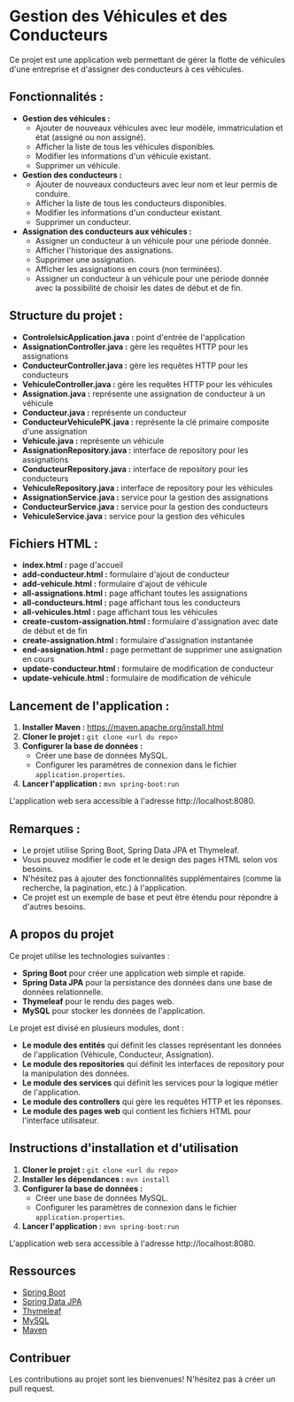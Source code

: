 # Gestion des Véhicules et des Conducteurs

Ce projet est une application web permettant de gérer la flotte de véhicules d'une entreprise et d'assigner des conducteurs à ces véhicules. 

## Fonctionnalités :

- **Gestion des véhicules :**
    - Ajouter de nouveaux véhicules avec leur modèle, immatriculation et état (assigné ou non assigné).
    - Afficher la liste de tous les véhicules disponibles.
    - Modifier les informations d'un véhicule existant.
    - Supprimer un véhicule.
- **Gestion des conducteurs :**
    - Ajouter de nouveaux conducteurs avec leur nom et leur permis de conduire.
    - Afficher la liste de tous les conducteurs disponibles.
    - Modifier les informations d'un conducteur existant.
    - Supprimer un conducteur.
- **Assignation des conducteurs aux véhicules :**
    - Assigner un conducteur à un véhicule pour une période donnée.
    - Afficher l'historique des assignations.
    - Supprimer une assignation.
    - Afficher les assignations en cours (non terminées).
    - Assigner un conducteur à un véhicule pour une période donnée avec la possibilité de choisir les dates de début et de fin.


## Structure du projet :

- **ControleIsicApplication.java :** point d'entrée de l'application
- **AssignationController.java :** gère les requêtes HTTP pour les assignations
- **ConducteurController.java :** gère les requêtes HTTP pour les conducteurs
- **VehiculeController.java :** gère les requêtes HTTP pour les véhicules
- **Assignation.java :** représente une assignation de conducteur à un véhicule
- **Conducteur.java :** représente un conducteur
- **ConducteurVehiculePK.java :** représente la clé primaire composite d'une assignation
- **Vehicule.java :** représente un véhicule
- **AssignationRepository.java :** interface de repository pour les assignations
- **ConducteurRepository.java :** interface de repository pour les conducteurs
- **VehiculeRepository.java :** interface de repository pour les véhicules
- **AssignationService.java :** service pour la gestion des assignations
- **ConducteurService.java :** service pour la gestion des conducteurs
- **VehiculeService.java :** service pour la gestion des véhicules

## Fichiers HTML :

- **index.html :** page d'accueil
- **add-conducteur.html :** formulaire d'ajout de conducteur
- **add-vehicule.html :** formulaire d'ajout de véhicule
- **all-assignations.html :** page affichant toutes les assignations
- **all-conducteurs.html :** page affichant tous les conducteurs
- **all-vehicules.html :** page affichant tous les véhicules
- **create-custom-assignation.html :** formulaire d'assignation avec date de début et de fin
- **create-assignation.html :** formulaire d'assignation instantanée
- **end-assignation.html :** page permettant de supprimer une assignation en cours 
- **update-conducteur.html :** formulaire de modification de conducteur
- **update-vehicule.html :** formulaire de modification de véhicule

## Lancement de l'application :

1. **Installer Maven :** https://maven.apache.org/install.html
2. **Cloner le projet :** `git clone <url du repo>`
3. **Configurer la base de données :**
   - Créer une base de données MySQL.
   - Configurer les paramètres de connexion dans le fichier `application.properties`.
4. **Lancer l'application :** `mvn spring-boot:run`

L'application web sera accessible à l'adresse http://localhost:8080.

## Remarques :

- Le projet utilise Spring Boot, Spring Data JPA et Thymeleaf.
- Vous pouvez modifier le code et le design des pages HTML selon vos besoins.
- N'hésitez pas à ajouter des fonctionnalités supplémentaires (comme la recherche, la pagination, etc.) à l'application.
- Ce projet est un exemple de base et peut être étendu pour répondre à d'autres besoins.


##  A propos du projet

Ce projet utilise les technologies suivantes :

- **Spring Boot** pour créer une application web simple et rapide.
- **Spring Data JPA** pour la persistance des données dans une base de données relationnelle.
- **Thymeleaf** pour le rendu des pages web.
- **MySQL** pour stocker les données de l'application.

Le projet est divisé en plusieurs modules, dont :

- **Le module des entités** qui définit les classes représentant les données de l'application (Véhicule, Conducteur, Assignation).
- **Le module des repositories** qui définit les interfaces de repository pour la manipulation des données.
- **Le module des services** qui définit les services pour la logique métier de l'application.
- **Le module des controllers** qui gère les requêtes HTTP et les réponses.
- **Le module des pages web** qui contient les fichiers HTML pour l'interface utilisateur.

## Instructions d'installation et d'utilisation

1. **Cloner le projet :** `git clone <url du repo>`
2. **Installer les dépendances :** `mvn install`
3. **Configurer la base de données :**
    - Créer une base de données MySQL.
    - Configurer les paramètres de connexion dans le fichier `application.properties`.
4. **Lancer l'application :** `mvn spring-boot:run`

L'application web sera accessible à l'adresse http://localhost:8080.

##  Ressources
- [Spring Boot](https://spring.io/projects/spring-boot/)
- [Spring Data JPA](https://spring.io/projects/spring-data-jpa)
- [Thymeleaf](https://www.thymeleaf.org/)
- [MySQL](https://www.mysql.com/)
- [Maven](https://maven.apache.org/)

##  Contribuer
Les contributions au projet sont les bienvenues! N'hésitez pas à créer un pull request.
